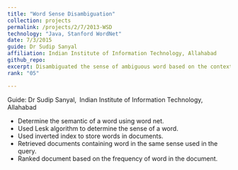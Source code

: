 ```yaml
---
title: "Word Sense Disambiguation"
collection: projects
permalink: /projects/2/7/2013-WSD
technology: "Java, Stanford WordNet"
date: 7/3/2015
guide: Dr Sudip Sanyal
affiliation: Indian Institute of Information Technology, Allahabad
github_repo:
excerpt: Disambiguated the sense of ambiguous word based on the context it is used.
rank: "05"

---
```


Guide: Dr Sudip Sanyal,&ensp;Indian Institute of Information Technology, Allahabad

* Determine the semantic of a word using word net.
* Used Lesk algorithm to determine the sense of a word.
* Used inverted index to store words in documents.
* Retrieved documents containing word in the same sense used in the query.
* Ranked document based on the frequency of word in the document.
